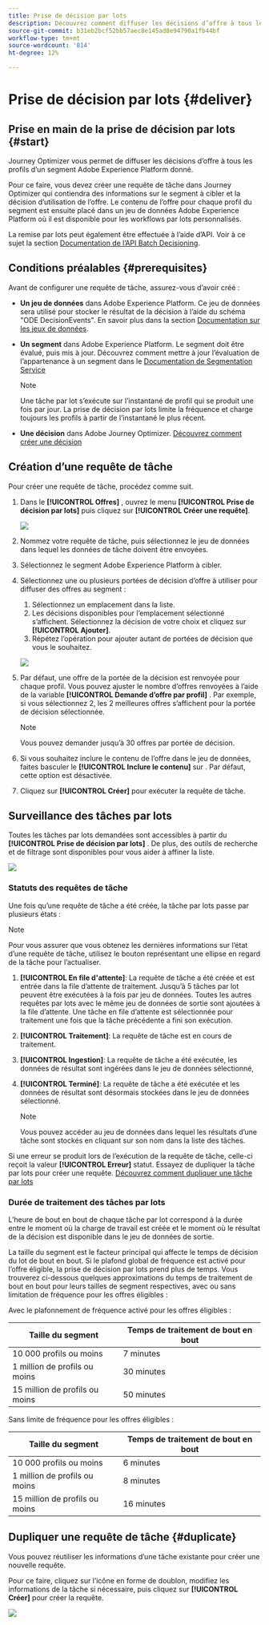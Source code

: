 ```yaml
---
title: Prise de décision par lots
description: Découvrez comment diffuser les décisions d’offre à tous les profils d’un segment Adobe Experience Platform donné.
source-git-commit: b31eb2bcf52bb57aec8e145ad8e94790a1fb44bf
workflow-type: tm+mt
source-wordcount: '814'
ht-degree: 12%

---
```



# Prise de décision par lots {#deliver}

## Prise en main de la prise de décision par lots {#start}

Journey Optimizer vous permet de diffuser les décisions d’offre à tous les profils d’un segment Adobe Experience Platform donné.

Pour ce faire, vous devez créer une requête de tâche dans Journey Optimizer qui contiendra des informations sur le segment à cibler et la décision d’utilisation de l’offre. Le contenu de l’offre pour chaque profil du segment est ensuite placé dans un jeu de données Adobe Experience Platform où il est disponible pour les workflows par lots personnalisés.

La remise par lots peut également être effectuée à l’aide d’API. Voir à ce sujet la section [Documentation de l’API Batch Decisioning](api-reference/offer-delivery-api/batch-decisioning-api.md).

## Conditions préalables {#prerequisites}

Avant de configurer une requête de tâche, assurez-vous d’avoir créé :

* **Un jeu de données** dans Adobe Experience Platform. Ce jeu de données sera utilisé pour stocker le résultat de la décision à l’aide du schéma &quot;ODE DecisionEvents&quot;. En savoir plus dans la section [Documentation sur les jeux de données](https://experienceleague.adobe.com/docs/experience-platform/catalog/datasets/overview.html?lang=fr).

* **Un segment** dans Adobe Experience Platform. Le segment doit être évalué, puis mis à jour. Découvrez comment mettre à jour l’évaluation de l’appartenance à un segment dans le [Documentation de Segmentation Service](http://www.adobe.com/go/segmentation-overview-en_fr)

   >[!NOTE]
   >
   >Une tâche par lot s’exécute sur l’instantané de profil qui se produit une fois par jour. La prise de décision par lots limite la fréquence et charge toujours les profils à partir de l’instantané le plus récent.

* **Une décision** dans Adobe Journey Optimizer. [Découvrez comment créer une décision](offer-activities/create-offer-activities.md)

<!-- in API doc, remove these info and add ref here-->

## Création d’une requête de tâche

Pour créer une requête de tâche, procédez comme suit.

1. Dans le **[!UICONTROL Offres]** , ouvrez le menu **[!UICONTROL Prise de décision par lots]** puis cliquez sur **[!UICONTROL Créer une requête]**.

   ![](assets/batch-create.png)

1. Nommez votre requête de tâche, puis sélectionnez le jeu de données dans lequel les données de tâche doivent être envoyées.

1. Sélectionnez le segment Adobe Experience Platform à cibler.

1. Sélectionnez une ou plusieurs portées de décision d’offre à utiliser pour diffuser des offres au segment :
   1. Sélectionnez un emplacement dans la liste. 
   1. Les décisions disponibles pour l’emplacement sélectionné s’affichent. Sélectionnez la décision de votre choix et cliquez sur **[!UICONTROL Ajouter]**.
   1. Répétez l’opération pour ajouter autant de portées de décision que vous le souhaitez.

   ![](assets/batch-decision.png)

1. Par défaut, une offre de la portée de la décision est renvoyée pour chaque profil. Vous pouvez ajuster le nombre d’offres renvoyées à l’aide de la variable **[!UICONTROL Demande d’offre par profil]** . Par exemple, si vous sélectionnez 2, les 2 meilleures offres s’affichent pour la portée de décision sélectionnée.

   >[!NOTE]
   >
   >Vous pouvez demander jusqu’à 30 offres par portée de décision.

1. Si vous souhaitez inclure le contenu de l’offre dans le jeu de données, faites basculer le **[!UICONTROL Inclure le contenu]** sur . Par défaut, cette option est désactivée.

1. Cliquez sur **[!UICONTROL Créer]** pour exécuter la requête de tâche.

## Surveillance des tâches par lots

Toutes les tâches par lots demandées sont accessibles à partir du **[!UICONTROL Prise de décision par lots]** . De plus, des outils de recherche et de filtrage sont disponibles pour vous aider à affiner la liste.

![](assets/batch-list.png)

### Statuts des requêtes de tâche

Une fois qu’une requête de tâche a été créée, la tâche par lots passe par plusieurs états :

>[!NOTE]
>
>Pour vous assurer que vous obtenez les dernières informations sur l’état d’une requête de tâche, utilisez le bouton représentant une ellipse en regard de la tâche pour l’actualiser.

1. **[!UICONTROL En file d&#39;attente]**: La requête de tâche a été créée et est entrée dans la file d’attente de traitement. Jusqu’à 5 tâches par lot peuvent être exécutées à la fois par jeu de données. Toutes les autres requêtes par lots avec le même jeu de données de sortie sont ajoutées à la file d’attente. Une tâche en file d’attente est sélectionnée pour traitement une fois que la tâche précédente a fini son exécution.
1. **[!UICONTROL Traitement]**: La requête de tâche est en cours de traitement.
1. **[!UICONTROL Ingestion]**: La requête de tâche a été exécutée, les données de résultat sont ingérées dans le jeu de données sélectionné,
1. **[!UICONTROL Terminé]**: La requête de tâche a été exécutée et les données de résultat sont désormais stockées dans le jeu de données sélectionné.

   >[!NOTE]
   >
   >Vous pouvez accéder au jeu de données dans lequel les résultats d’une tâche sont stockés en cliquant sur son nom dans la liste des tâches.

Si une erreur se produit lors de l’exécution de la requête de tâche, celle-ci reçoit la valeur **[!UICONTROL Erreur]** statut. Essayez de dupliquer la tâche par lots pour créer une requête. [Découvrez comment dupliquer une tâche par lots](#duplicate)

### Durée de traitement des tâches par lots

L’heure de bout en bout de chaque tâche par lot correspond à la durée entre le moment où la charge de travail est créée et le moment où le résultat de la décision est disponible dans le jeu de données de sortie.

La taille du segment est le facteur principal qui affecte le temps de décision du lot de bout en bout. Si le plafond global de fréquence est activé pour l’offre éligible, la prise de décision par lots prend plus de temps. Vous trouverez ci-dessous quelques approximations du temps de traitement de bout en bout pour leurs tailles de segment respectives, avec ou sans limitation de fréquence pour les offres éligibles :

Avec le plafonnement de fréquence activé pour les offres éligibles :

| Taille du segment | Temps de traitement de bout en bout |
|--------------|----------------------------|
| 10 000 profils ou moins | 7 minutes |
| 1 million de profils ou moins | 30 minutes |
| 15 million de profils ou moins | 50 minutes |

Sans limite de fréquence pour les offres éligibles :

| Taille du segment | Temps de traitement de bout en bout |
|--------------|----------------------------|
| 10 000 profils ou moins | 6 minutes |
| 1 million de profils ou moins | 8 minutes |
| 15 million de profils ou moins | 16 minutes |

## Dupliquer une requête de tâche {#duplicate}

Vous pouvez réutiliser les informations d’une tâche existante pour créer une nouvelle requête.

Pour ce faire, cliquez sur l’icône en forme de doublon, modifiez les informations de la tâche si nécessaire, puis cliquez sur **[!UICONTROL Créer]** pour créer la requête.

![](assets/batch-duplicate.png)
